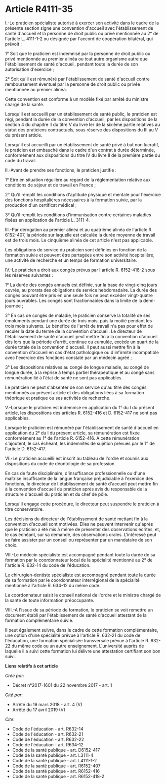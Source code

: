 # Article R4111-35

I.-Le praticien spécialiste autorisé à exercer son activité dans le cadre de la présente section signe une convention
d'accueil avec l'établissement de santé d'accueil et la personne de droit public ou privé mentionnée au 2° de l'article L.
4111-1-2 ou désignée par l'accord de coopération bilatéral, qui prévoit : 

1° Soit que le praticien est indemnisé par la personne de droit public ou privé mentionnée au premier alinéa ou tout autre
organisme autre que l'établissement de santé d'accueil, pendant toute la durée de son autorisation d'exercice ; 

2° Soit qu'il est rémunéré par l'établissement de santé d'accueil contre remboursement éventuel par la personne de droit
public ou privée mentionnée au premier alinéa. 

Cette convention est conforme à un modèle fixé par arrêté du ministre chargé de la santé. 

Lorsqu'il est accueilli par un établissement de santé public, le praticien est régi, pendant la durée de la convention
d'accueil, par les dispositions de la section 4 du chapitre II du titre V du livre Ier de la sixième partie relatives au
statut des praticiens contractuels, sous réserve des dispositions du III au V du présent article. 

Lorsqu'il est accueilli par un établissement de santé privé à but non lucratif, le praticien est embauché dans le cadre d'un
contrat à durée déterminée, conformément aux dispositions du titre IV du livre II de la première partie du code du travail. 

II.-Avant de prendre ses fonctions, le praticien justifie : 

1° Etre en situation régulière au regard de la réglementation relative aux conditions de séjour et de travail en France ; 

2° Qu'il remplit les conditions d'aptitude physique et mentale pour l'exercice des fonctions hospitalières nécessaires à la
formation suivie, par la production d'un certificat médical ; 

3° Qu'il remplit les conditions d'immunisation contre certaines maladies fixées en application de l'article L. 3111-4. 

III.-Par dérogation au premier alinéa et au quatrième alinéa de l'article R. 6152-407, la période sur laquelle est calculée
la durée moyenne de travail est de trois mois. Le cinquième alinéa de cet article n'est pas applicable. 

Les obligations de service du praticien sont définies en fonction de la formation suivie et peuvent être partagées entre son
activité hospitalière, une activité de recherche et un temps de formation universitaire. 

IV.-Le praticien a droit aux congés prévus par l'article R. 6152-418-2 sous les réserves suivantes : 

1° La durée des congés annuels est définie, sur la base de vingt-cinq jours ouvrés, au prorata des obligations de service
hebdomadaire. La durée des congés pouvant être pris en une seule fois ne peut excéder vingt-quatre jours ouvrables. Les
congés sont fractionnables dans la limite de la demi-journée ; 

2° En cas de congés de maladie, le praticien conserve la totalité de ses émoluments pendant une durée de trois mois, puis la
moitié pendant les trois mois suivants. Le bénéfice de l'arrêt de travail n'a pas pour effet de reculer la date du terme de
la convention d'accueil. Le directeur de l'établissement de santé d'accueil peut mettre fin à la convention d'accueil dès
lors que la période d'arrêt, continue ou cumulée, excède un quart de la durée totale de la convention d'accueil. Il peut
aussi mettre fin à la convention d'accueil en cas d'état pathologique ou d'infirmité incompatible avec l'exercice des
fonctions constaté par un médecin agréé ; 

3° Les dispositions relatives au congé de longue maladie, au congé de longue durée, à la reprise à temps partiel
thérapeutique et au congé sans rémunération lié à l'état de santé ne sont pas applicables. 

Le praticien ne peut s'absenter de son service qu'au titre des congés mentionnés au présent article et des obligations liées
à sa formation théorique et pratique ou ses activités de recherche. 

V.-Lorsque le praticien est indemnisé en application du 1° du I du présent article, les dispositions des articles R. 6152-416
et D. 6152-417 ne sont pas applicables. 

Lorsque le praticien est rémunéré par l'établissement de santé d'accueil en application du 2° du I du présent article, sa
rémunération est fixée conformément au 1° de l'article R. 6152-416. A cette rémunération s'ajoutent, le cas échéant, les
indemnités de sujétion prévues par le 1° de l'article D. 6152-417. 

VI.-Le praticien accueilli est inscrit au tableau de l'ordre et soumis aux dispositions du code de déontologie de sa
profession. 

En cas de faute disciplinaire, d'insuffisance professionnelle ou d'une maîtrise insuffisante de la langue française
préjudiciable à l'exercice des fonctions, le directeur de l'établissement de santé d'accueil peut mettre fin à la convention
d'accueil du praticien après avis du responsable de la structure d'accueil du praticien et du chef de pôle. 

Lorsqu'il engage cette procédure, le directeur peut suspendre le praticien à titre conservatoire. 

Les décisions du directeur de l'établissement de santé mettant fin à la convention d'accueil sont motivées. Elles ne peuvent
intervenir qu'après que le praticien a été mis à même de présenter des observations écrites, et, le cas échéant, sur sa
demande, des observations orales. L'intéressé peut se faire assister par un conseil ou représenter par un mandataire de son
choix. 

VII.-Le médecin spécialiste est accompagné pendant toute la durée de sa formation par le coordonnateur local de la spécialité
mentionné au 2° de l'article R. 632-14 du code de l'éducation. 

Le chirurgien-dentiste spécialiste est accompagné pendant toute la durée de sa formation par le coordonnateur interrégional
de la spécialité mentionné à l'article R. 634-12 du même code. 

Le coordonnateur saisit le conseil national de l'ordre et le ministre chargé de la santé de toute information préoccupante. 

VIII.-A l'issue de sa période de formation, le praticien se voit remettre un document établi par l'établissement de santé
d'accueil attestant de la formation complémentaire suivie. 

Il peut également suivre, dans le cadre de cette formation complémentaire, une option d'une spécialité prévue à l'article R.
632-21 du code de l'éducation, une formation spécialisée transversale prévue à l'article R. 632-22 du même code ou un autre
enseignement. L'université auprès de laquelle il a suivi cette formation lui délivre une attestation certifiant son bon
suivi.

**Liens relatifs à cet article**

_Créé par_:

  - Décret n°2017-1601 du 22 novembre 2017 - art. 1

_Cité par_:

  - Arrêté du 19 mars 2018 - art. 4 (V)
  - Arrêté du 17 avril 2019 (V)

_Cite_:

  - Code de l'éducation - art. R632-14
  - Code de l'éducation - art. R632-21
  - Code de l'éducation - art. R632-22
  - Code de l'éducation - art. R634-12
  - Code de la santé publique - art. D6152-417
  - Code de la santé publique - art. L3111-4
  - Code de la santé publique - art. L4111-1-2
  - Code de la santé publique - art. R6152-407
  - Code de la santé publique - art. R6152-416
  - Code de la santé publique - art. R6152-418-2
